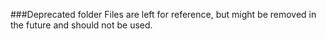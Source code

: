 ###Deprecated folder
Files are left for reference, but might be removed in the future and should not be used.